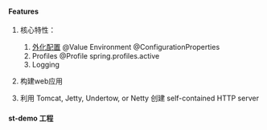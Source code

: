 #### Features
1. 核心特性：
    1. [外化配置](https://docs.spring.io/spring-boot/docs/2.1.0.M1/reference/htmlsingle/#boot-features-external-config) @Value Environment @ConfigurationProperties
    2. Profiles @Profile spring.profiles.active
    3. Logging
    
2. 构建web应用
1. 利用 Tomcat, Jetty, Undertow, or Netty 创建 self-contained HTTP server

#### st-demo 工程